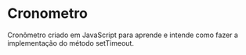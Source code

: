 # Cronometro

Cronômetro criado em JavaScript para aprende e intende como fazer a implementação do método setTimeout.

<a href="https://caiofcsousa.github.io/Cronometro/" target="_blank"></a>
